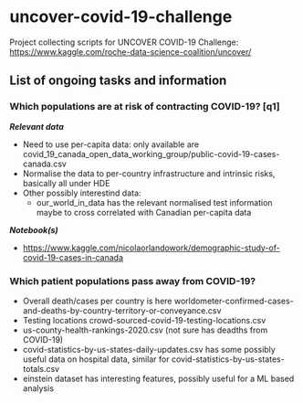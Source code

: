 # uncover-covid-19-challenge
Project collecting scripts for UNCOVER COVID-19 Challenge: https://www.kaggle.com/roche-data-science-coalition/uncover/ 

## List of ongoing tasks and information 

### Which populations are at risk of contracting COVID-19? [q1] 

***Relevant data*** 

* Need to use per-capita data: only available are covid_19_canada_open_data_working_group/public-covid-19-cases-canada.csv 
* Normalise the data to per-country infrastructure and intrinsic risks, basically all under HDE
* Other possibly interestind data: 
  * our_world_in_data has the relevant normalised test information maybe to cross correlated with Canadian per-capita data 

***Notebook(s)***

* https://www.kaggle.com/nicolaorlandowork/demographic-study-of-covid-19-cases-in-canada 

### Which patient populations pass away from COVID-19? 

* Overall death/cases per country is here  worldometer-confirmed-cases-and-deaths-by-country-territory-or-conveyance.csv
* Testing locations crowd-sourced-covid-19-testing-locations.csv
* us-county-health-rankings-2020.csv (not sure has deadths from COVID-19)
* covid-statistics-by-us-states-daily-updates.csv has some possibly useful data on hospital data, similar for covid-statistics-by-us-states-totals.csv 
* einstein dataset has interesting features, possibly useful for a ML based analysis 

